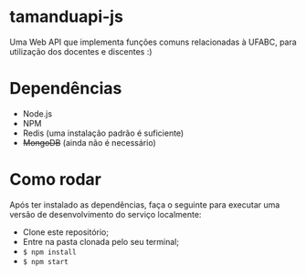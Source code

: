 # tamanduapi-js
Uma Web API que implementa funções comuns relacionadas à UFABC, para utilização dos docentes e discentes :)

# Dependências
* Node.js
* NPM
* Redis (uma instalação padrão é suficiente)
* ~~MongoDB~~ (ainda não é necessário)

# Como rodar
Após ter instalado as dependências, faça o seguinte para executar uma versão de
desenvolvimento do serviço localmente: 

* Clone este repositório;
* Entre na pasta clonada pelo seu terminal;
* `$ npm install`
* `$ npm start`
